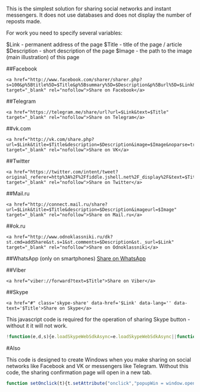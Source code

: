This is the simplest solution for sharing social networks and instant messengers. It does not use databases and does not display the number of reposts made.

For work you need to specify several variables:

$Link - permanent address of the page
$Title - title of the page / article
$Description - short description of the page
$Image - the path to the image (main illustration) of this page


##Facebook
```
<a href="http://www.facebook.com/sharer/sharer.php?s=100&p%5Btitle%5D=$Title&p%5Bsummary%5D=$Description&p%5Burl%5D=$Link&p%5Bimages%5D%5B0%5D=$Image" target="_blank" rel="nofollow">Share on Facebook</a>
```

##Telegram
```
<a href="https://telegram.me/share/url?url=$Link&text=$Title" target="_blank" rel="nofollow">Share on Telegram</a>
```

##vk.com
```
<a href="http://vk.com/share.php?url=$Link&title=$Title&description=$Description&image=$Image&noparse=true" target="_blank" rel="nofollow">Share on VK</a>
```

##Twitter
```
<a href="https://twitter.com/intent/tweet?original_referer=http%3A%2F%2Ffiddle.jshell.net%2F_display%2F&text=$Title&url=$Link" target="_blank" rel="nofollow">Share on Twitter</a>
```

##Mail.ru
```
<a href="http://connect.mail.ru/share?url=$Link&title=$Title&description=$Description&imageurl=$Image" target="_blank" rel="nofollow">Share on Mail.ru</a>
```

##ok.ru
```
<a href="http://www.odnoklassniki.ru/dk?st.cmd=addShare&st.s=1&st.comments=$Description&st._surl=$Link" target="_blank" rel="nofollow">Share on Odnoklassniki</a>
```

##WhatsApp (only on smartphones)
<a href="whatsapp://send?text=<?php echo urlencode('$Title'); ?>" data-action="share/whatsapp/share">Share on WhatsApp</a>

##Viber
```
<a href="viber://forward?text=$Title">Share on Viber</a>
```

##Skype
```
<a href="#" class='skype-share' data-href='$Link' data-lang='' data-text='$Title'>Share on Skype</a>
```

This javascript code is required for the operation of sharing Skype button - without it it will not work.

```javascript
!function(e,d,s){e.loadSkypeWebSdkAsync=e.loadSkypeWebSdkAsync||function(e){var t,n=d.getElementsByTagName(s)[0];d.getElementById(e.id)||((t=d.createElement(s)).id=e.id,t.src=e.scriptToLoad,t.onload=e.callback,n.parentNode.insertBefore(t,n))};e.loadSkypeWebSdkAsync({scriptToLoad:"https://swx.cdn.skype.com/shared/v/latest/skypewebsdk.js",id:"skype_web_sdk"})}(window,document,"script");
```


#Also

This code is designed to create Windows when you make sharing on social networks like Facebook and VK or messengers like Telegram. Without this code, the sharing confirmation page will open in a new tab.

```javascript
function setOnclick(t){t.setAttribute("onclick","popupWin = window.open(this.href,'contacts','toolbar=0,status=0,width=626,height=436'); popupWin.focus(); return false")}function externalLinks(){var t=document.getElementsByTagName("a");for(i=0;i<t.length;i++)t[i].getAttribute("href")&&"nofollow"==t[i].getAttribute("rel")&&setOnclick(t[i])}window.onload=externalLinks;
```
